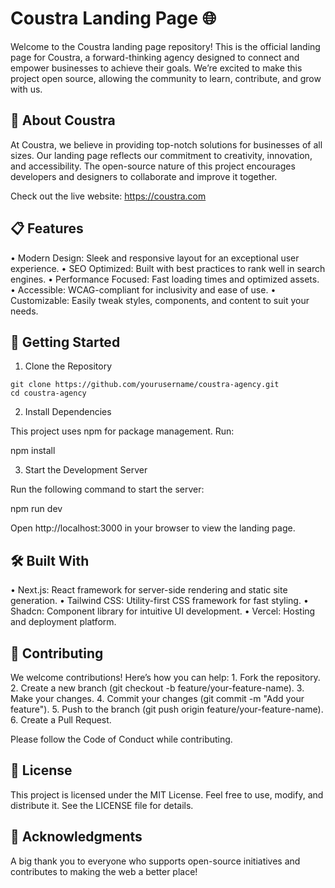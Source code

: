 # Coustra Landing Page 🌐

Welcome to the Coustra landing page repository!
This is the official landing page for Coustra, a forward-thinking agency designed to connect and empower businesses to achieve their goals. We’re excited to make this project open source, allowing the community to learn, contribute, and grow with us.

## 🌟 About Coustra

At Coustra, we believe in providing top-notch solutions for businesses of all sizes. Our landing page reflects our commitment to creativity, innovation, and accessibility. The open-source nature of this project encourages developers and designers to collaborate and improve it together.

Check out the live website: https://coustra.com

## 📋 Features
•	Modern Design: Sleek and responsive layout for an exceptional user experience.
•	SEO Optimized: Built with best practices to rank well in search engines.
•	Performance Focused: Fast loading times and optimized assets.
•	Accessible: WCAG-compliant for inclusivity and ease of use.
•	Customizable: Easily tweak styles, components, and content to suit your needs.

## 🚀 Getting Started

1. Clone the Repository

```
git clone https://github.com/yourusername/coustra-agency.git
cd coustra-agency
```

2. Install Dependencies

This project uses npm for package management. Run:

npm install

3. Start the Development Server

Run the following command to start the server:

npm run dev

Open http://localhost:3000 in your browser to view the landing page.

## 🛠️ Built With
•	Next.js: React framework for server-side rendering and static site generation.
•	Tailwind CSS: Utility-first CSS framework for fast styling.
•	Shadcn: Component library for intuitive UI development.
•	Vercel: Hosting and deployment platform.

## 🤝 Contributing

We welcome contributions! Here’s how you can help:
	1.	Fork the repository.
	2.	Create a new branch (git checkout -b feature/your-feature-name).
	3.	Make your changes.
	4.	Commit your changes (git commit -m "Add your feature").
	5.	Push to the branch (git push origin feature/your-feature-name).
	6.	Create a Pull Request.

Please follow the Code of Conduct while contributing.

## 📜 License

This project is licensed under the MIT License.
Feel free to use, modify, and distribute it. See the LICENSE file for details.

## 🙌 Acknowledgments

A big thank you to everyone who supports open-source initiatives and contributes to making the web a better place!
